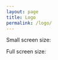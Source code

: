 ```yaml
---
layout: page
title: Logo
permalink: /logo/
---
```


Small screen size:  

<div class="logo0"></div>


Full screen size:  

<div class="logo"></div>
